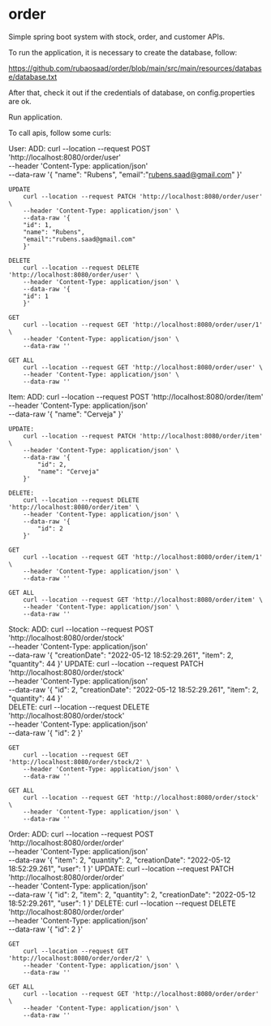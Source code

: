 # order
 Simple spring boot system with stock, order, and customer APIs.
 
 To run the application, it is necessary to create the database, follow:
 
 https://github.com/rubaosaad/order/blob/main/src/main/resources/database/database.txt
 
 After that, check it out if the credentials of database, on config.properties are ok. 
 
 Run application.
 
 To call apis, follow some curls:
 
 User:
	ADD:
		curl --location --request POST 'http://localhost:8080/order/user' \
		--header 'Content-Type: application/json' \
		--data-raw '{
		"name": "Rubens",
		"email":"rubens.saad@gmail.com"
		}'
	 
	UPDATE 
	 	curl --location --request PATCH 'http://localhost:8080/order/user' \
		--header 'Content-Type: application/json' \
		--data-raw '{
		"id": 1,
		"name": "Rubens",
		"email":"rubens.saad@gmail.com"
		}'
	
	DELETE	
	 	curl --location --request DELETE 'http://localhost:8080/order/user' \
		--header 'Content-Type: application/json' \
		--data-raw '{
		"id": 1
		}'
	
	GET	
	 	curl --location --request GET 'http://localhost:8080/order/user/1' \
		--header 'Content-Type: application/json' \
		--data-raw ''
	
	GET ALL	
	 	curl --location --request GET 'http://localhost:8080/order/user' \
		--header 'Content-Type: application/json' \
		--data-raw ''		
	 
Item:
	ADD:
		curl --location --request POST 'http://localhost:8080/order/item' \
		--header 'Content-Type: application/json' \
		--data-raw '{
			"name": "Cerveja"
		}'
	
	UPDATE:
 		curl --location --request PATCH 'http://localhost:8080/order/item' \
		--header 'Content-Type: application/json' \
		--data-raw '{
			"id": 2,
			"name": "Cerveja"
		}'
	
	DELETE:
	 	curl --location --request DELETE 'http://localhost:8080/order/item' \
		--header 'Content-Type: application/json' \
		--data-raw '{
			"id": 2
		}'
		
	GET	
	 	curl --location --request GET 'http://localhost:8080/order/item/1' \
		--header 'Content-Type: application/json' \
		--data-raw ''
	
	GET ALL	
	 	curl --location --request GET 'http://localhost:8080/order/item' \
		--header 'Content-Type: application/json' \
		--data-raw ''
 
Stock:
	ADD:
		curl --location --request POST 'http://localhost:8080/order/stock' \
		--header 'Content-Type: application/json' \
		--data-raw '{
			"creationDate": "2022-05-12 18:52:29.261",
			"item": 2,
			"quantity": 44
		}'
	UPDATE:
		curl --location --request PATCH 'http://localhost:8080/order/stock' \
		--header 'Content-Type: application/json' \
		--data-raw '{
			"id": 2,
			"creationDate": "2022-05-12 18:52:29.261",
			"item": 2,
			"quantity": 44
		}'	
	DELETE:
		curl --location --request DELETE 'http://localhost:8080/order/stock' \
		--header 'Content-Type: application/json' \
		--data-raw '{
			"id": 2
		}'	
		
	GET	
	 	curl --location --request GET 'http://localhost:8080/order/stock/2' \
		--header 'Content-Type: application/json' \
		--data-raw ''
	
	GET ALL	
	 	curl --location --request GET 'http://localhost:8080/order/stock' \
		--header 'Content-Type: application/json' \
		--data-raw ''
		
Order:
	ADD:
		curl --location --request POST 'http://localhost:8080/order/order' \
		--header 'Content-Type: application/json' \
		--data-raw '{
			"item": 2,
			"quantity": 2,
			"creationDate": "2022-05-12 18:52:29.261",
			"user": 1
		}'
	UPDATE:
		curl --location --request PATCH 'http://localhost:8080/order/order' \
		--header 'Content-Type: application/json' \
		--data-raw '{
			"id": 2,
			"item": 2,
			"quantity": 2,
			"creationDate": "2022-05-12 18:52:29.261",
			"user": 1
		}'
	DELETE:
		curl --location --request DELETE 'http://localhost:8080/order/order' \
		--header 'Content-Type: application/json' \
		--data-raw '{
			"id": 2
		}'
		
	GET	
	 	curl --location --request GET 'http://localhost:8080/order/order/2' \
		--header 'Content-Type: application/json' \
		--data-raw ''
	
	GET ALL	
	 	curl --location --request GET 'http://localhost:8080/order/order' \
		--header 'Content-Type: application/json' \
		--data-raw ''